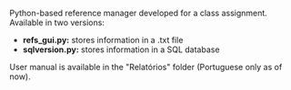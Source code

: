 Python-based reference manager developed for a class assignment. Available in two versions:
  - **refs_gui.py:** stores information in a .txt file
  - **sqlversion.py:** stores information in a SQL database

User manual is available in the "Relatórios" folder (Portuguese only as of now).
